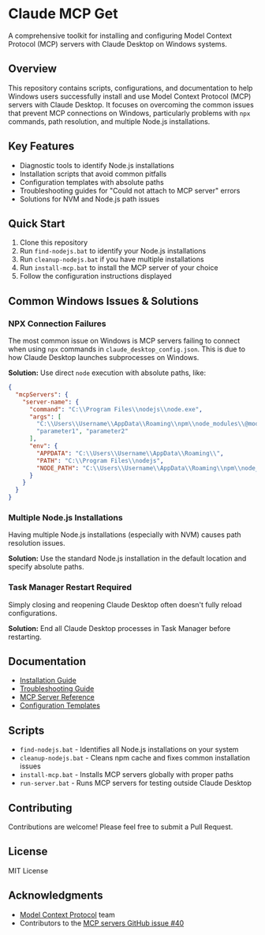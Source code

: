 # Claude MCP Get

A comprehensive toolkit for installing and configuring Model Context Protocol (MCP) servers with Claude Desktop on Windows systems.

## Overview

This repository contains scripts, configurations, and documentation to help Windows users successfully install and use Model Context Protocol (MCP) servers with Claude Desktop. It focuses on overcoming the common issues that prevent MCP connections on Windows, particularly problems with `npx` commands, path resolution, and multiple Node.js installations.

## Key Features

- Diagnostic tools to identify Node.js installations
- Installation scripts that avoid common pitfalls
- Configuration templates with absolute paths
- Troubleshooting guides for "Could not attach to MCP server" errors
- Solutions for NVM and Node.js path issues

## Quick Start

1. Clone this repository
2. Run `find-nodejs.bat` to identify your Node.js installations
3. Run `cleanup-nodejs.bat` if you have multiple installations
4. Run `install-mcp.bat` to install the MCP server of your choice
5. Follow the configuration instructions displayed

## Common Windows Issues & Solutions

### NPX Connection Failures

The most common issue on Windows is MCP servers failing to connect when using `npx` commands in `claude_desktop_config.json`. This is due to how Claude Desktop launches subprocesses on Windows.

**Solution:** Use direct `node` execution with absolute paths, like:

```json
{
  "mcpServers": {
    "server-name": {
      "command": "C:\\Program Files\\nodejs\\node.exe",
      "args": [
        "C:\\Users\\Username\\AppData\\Roaming\\npm\\node_modules\\@modelcontextprotocol\\server-name\\dist\\index.js",
        "parameter1", "parameter2"
      ],
      "env": {
        "APPDATA": "C:\\Users\\Username\\AppData\\Roaming\\",
        "PATH": "C:\\Program Files\\nodejs",
        "NODE_PATH": "C:\\Users\\Username\\AppData\\Roaming\\npm\\node_modules"
      }
    }
  }
}
```

### Multiple Node.js Installations

Having multiple Node.js installations (especially with NVM) causes path resolution issues.

**Solution:** Use the standard Node.js installation in the default location and specify absolute paths.

### Task Manager Restart Required

Simply closing and reopening Claude Desktop often doesn't fully reload configurations.

**Solution:** End all Claude Desktop processes in Task Manager before restarting.

## Documentation

- [Installation Guide](./docs/installation.md)
- [Troubleshooting Guide](./docs/troubleshooting.md)
- [MCP Server Reference](./docs/servers.md)
- [Configuration Templates](./docs/templates.md)

## Scripts

- `find-nodejs.bat` - Identifies all Node.js installations on your system
- `cleanup-nodejs.bat` - Cleans npm cache and fixes common installation issues
- `install-mcp.bat` - Installs MCP servers globally with proper paths
- `run-server.bat` - Runs MCP servers for testing outside Claude Desktop

## Contributing

Contributions are welcome! Please feel free to submit a Pull Request.

## License

MIT License

## Acknowledgments

- [Model Context Protocol](https://modelcontextprotocol.io) team
- Contributors to the [MCP servers GitHub issue #40](https://github.com/modelcontextprotocol/servers/issues/40)
